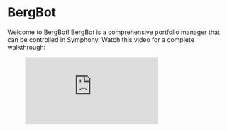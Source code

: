 # BergBot

Welcome to BergBot! BergBot is a comprehensive portfolio manager that can be controlled in Symphony. Watch this video for a complete walkthrough:

<figure class="video_container">
  <iframe src="https://youtu.be/y8MXAV3SyYA" frameborder="0" allowfullscreen="true"> </iframe>
</figure>

